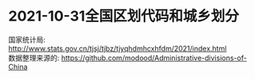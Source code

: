 # 2021-10-31全国区划代码和城乡划分
国家统计局: http://www.stats.gov.cn/tjsj/tjbz/tjyqhdmhcxhfdm/2021/index.html<br/>
数据整理来源的: https://github.com/modood/Administrative-divisions-of-China
